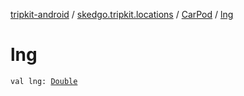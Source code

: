 [tripkit-android](../../index.md) / [skedgo.tripkit.locations](../index.md) / [CarPod](index.md) / [lng](./lng.md)

# lng

`val lng: `[`Double`](https://kotlinlang.org/api/latest/jvm/stdlib/kotlin/-double/index.html)